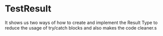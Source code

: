 # TestResult

It shows us two ways of how to create and implement the Result Type to reduce the usage of try/catch blocks and also makes the code cleaner.s